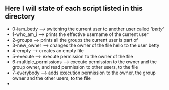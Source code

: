 ## Here I will state of each script listed in this directory
- 0-iam_betty --> switching the current user to another user called '*betty*'
- 1-who_am_i --> prints the effective username of the current user
- 2-groups --> prints all the groups the current user is part of
- 3-new_owner --> changes the owner of the file hello to the user betty
- 4-empty --> creates an empty file
- 5-execute --> execute permission to the owner of the file
- 6-multiple_permissions --> execute permission to the owner and the group owner, and read permission to other users, to the file
- 7-everybody --> adds execution permission to the owner, the group owner and the other users, to the file
-    

